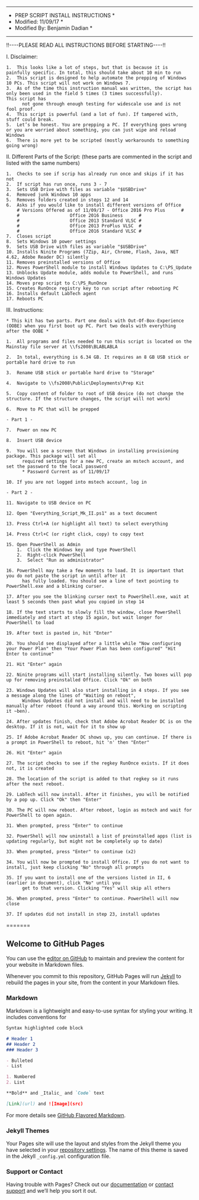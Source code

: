 *************************************************
*	PREP SCRIPT INSTALL INSTRUCTIONS	*
*	Modified:	11/09/17		*
*	Modified By:	Benjamin Dadian		*
*************************************************

!!----PLEASE READ ALL INSTRUCTIONS BEFORE STARTING----!!

I.	Disclaimer:

	1.	This looks like a lot of steps, but that is because it is painfully specific. In total, this should take about 10 min to run
	2.	This script is designed to help automate the prepping of Windows 10 PCs. This script will not work on Windows 7.
	3.	As of the time this instruction manual was written, the script has only been used in the field 5 times (3 times successfully).           This script has 
		  not gone through enough testing for widescale use and is not fool proof.
	4.	This script is powerful (and a lot of fun). If tampered with, stuff could break.
	5.	Let’s be honest. You are prepping a PC. If everything goes wrong or you are worried about something, you can just wipe and reload Windows
	6.	There is more yet to be scripted (mostly workarounds to something going wrong)

II.	Different Parts of the Script:
	(these parts are commented in the script and listed with the same numbers)

	1.	Checks to see if scrip has already run once and skips if it has not
	2.	If script has run once, runs 3 - 7
	3.	Sets USB Drive with files as variable "$USBDrive"
	4.	Removed junk Windows 10 apps
	5.	Removes folders created in steps 12 and 14
	6.	Asks if you would like to install different versions of Office
		# Versions Offered as of 11/09/17 -	Office 2016 Pro Plus      #
		#					Office 2016 Business      #
		#					Office 2013 Standard VLSC #
		#					Office 2013 ProPlus VLSC  #
		#					Office 2016 Standard VLSC #
	7.	Closes script
	8.	Sets Windows 10 power settings
	9.	Sets USB Drive with files as variable "$USBDrive"
	10.	Installs Ninite Programs (7Zip, Air, Chrome, Flash, Java, NET 4.62, Adobe Reader DC) silently
	11.	Removes preinstalled versions of Office
	12.	Moves PowerShell module to install Windows Updates to C:\PS_Update
	13.	Unblocks Update module, adds module to PowerShell, and runs Windows Updates
	14.	Moves prep script to C:\PS_RunOnce
	15.	Creates RunOnce registry key to run script after rebooting PC
	16.	Installs default LabTech agent
	17.	Reboots PC

III.	Instructions:
	
	* This kit has two parts. Part one deals with Out-Of-Box-Experience (OOBE) when you first boot up PC. Part two deals with everything       after the OOBE *
	
	1.	All programs and files needed to run this script is located on the Mainstay file server at \\fs2008\BLABLABLA
	
	2.	In total, everything is 6.34 GB. It requires an 8 GB USB stick or portable hard drive to run
	
	3.	Rename USB stick or portable hard drive to "Storage"
	
	4.	Navigate to \\fs2008\Public\Deployments\Prep Kit
	
	5.	Copy content of folder to root of USB device (do not change the structure. If the structure changes, the script will not work)
	
	6.	Move to PC that will be prepped
	
	- Part 1 -	
	
	7.	Power on new PC
	
	8.	Insert USB device
	
	9.	You will see a screen that Windows in installing provisioning package. This package will set all 
		  required settings for a new PC, create an mstech account, and set the password to the local password
		  * Password Current as of 11/09/17
	
	10.	If you are not logged into mstech account, log in
	
	- Part 2 -
	
	11.	Navigate to USB device on PC
	
	12.	Open "Everything_Script_Mk_II.ps1" as a text document
	
	13.	Press Ctrl+A (or highlight all text) to select everything
	
	14.	Press Ctrl+C (or right click, copy) to copy text

	15.	Open PowerShell as Admin
		1.	Click the Windows key and type PowerShell
		2.	Right-click PowerShell
		3.	Select "Run as administrator"

	16.	PowerShell may take a few moments to load. It is important that you do not paste the script in until after it 
		  has fully loaded. You should see a line of text pointing to PowerShell.exe and a blinking curser.

	17.	After you see the blinking curser next to PowerShell.exe, wait at least 5 seconds then past what you copied in step 14

	18.	If the text starts to slowly fill the window, close PowerShell immediately and start at step 15 again, but wait longer for               PowerShell to load

	19.	After text is pasted in, hit "Enter"

	20.	You should see displayed after a little while "Now configuring your Power Plan" then "Your Power Plan has been configured" "Hit         Enter to continue"

	21.	Hit "Enter" again

	22.	Ninite programs will start installing silently. Two boxes will pop up for removing preinstalled Office. Click "Ok" on both

	23.	Windows Updates will also start installing in 4 steps. If you see a message along the lines of "Waiting on reboot", 
		  Windows Updates did not install and will need to be installed manually after reboot (found a way around this. Working on scripting       it ~ben).

	24.	After updates finish, check that Adobe Acrobat Reader DC is on the desktop. If it is not, wait for it to show up

	25.	If Adobe Acrobat Reader DC shows up, you can continue. If there is a prompt in PowerShell to reboot, hit 'n' then "Enter"

	26.	Hit "Enter" again

	27.	The script checks to see if the regkey RunOnce exists. If it does not, it is created

	28.	The location of the script is added to that regkey so it runs after the next reboot.

	29.	LabTech will now install. After it finishes, you will be notified by a pop up. Click "Ok" then "Enter"

	30.	The PC will now reboot. After reboot, login as mstech and wait for PowerShell to open again.

	31.	When prompted, press "Enter" to continue

	32.	PowerShell will now uninstall a list of preinstalled apps (list is updating regularly, but might not be completely up to date)

	33.	When prompted, press "Enter" to continue (x2)

	34.	You will now be prompted to install Office. If you do not want to install, just keep clicking "No" through all prompts

	35.	If you want to install one of the versions listed in II, 6 (earlier in document), click "No" until you 
		  get to that version. Clicking "Yes" will skip all others

	36.	When prompted, press "Enter" to continue. PowerShell will now close

	37.	If updates did not install in step 23, install updates
=======
## Welcome to GitHub Pages

You can use the [editor on GitHub](https://github.com/ben-dadian/Prep-Script/edit/master/README.md) to maintain and preview the content for your website in Markdown files.

Whenever you commit to this repository, GitHub Pages will run [Jekyll](https://jekyllrb.com/) to rebuild the pages in your site, from the content in your Markdown files.

### Markdown

Markdown is a lightweight and easy-to-use syntax for styling your writing. It includes conventions for

```markdown
Syntax highlighted code block

# Header 1
## Header 2
### Header 3

- Bulleted
- List

1. Numbered
2. List

**Bold** and _Italic_ and `Code` text

[Link](url) and ![Image](src)
```

For more details see [GitHub Flavored Markdown](https://guides.github.com/features/mastering-markdown/).

### Jekyll Themes

Your Pages site will use the layout and styles from the Jekyll theme you have selected in your [repository settings](https://github.com/ben-dadian/Prep-Script/settings). The name of this theme is saved in the Jekyll `_config.yml` configuration file.

### Support or Contact

Having trouble with Pages? Check out our [documentation](https://help.github.com/categories/github-pages-basics/) or [contact support](https://github.com/contact) and we’ll help you sort it out.
